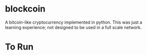 # blockcoin
A bitcoin-like cryptocurrency implemented in python.
This was just a learning experience; not designed to be used in a full scale network.
# To Run
